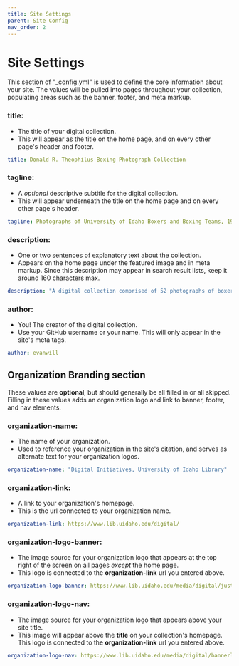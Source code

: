 ```yaml
---
title: Site Settings
parent: Site Config
nav_order: 2
---
```


# Site Settings

This section of "_config.yml" is used to define the core information about your site. 
The values will be pulled into pages throughout your collection, populating areas such as the banner, footer, and meta markup.

### title: 

- The title of your digital collection. 
- This will appear as the title on the home page, and on every other page's header and footer. 
```yaml
title: Donald R. Theophilus Boxing Photograph Collection
```

### tagline: 

- A *optional* descriptive subtitle for the digital collection.
- This will appear underneath the title on the home page and on every other page's header.
```yaml
tagline: Photographs of University of Idaho Boxers and Boxing Teams, 1934 - 1953
```

### description:

- One or two sentences of explanatory text about the collection.
- Appears on the home page under the featured image and in meta markup. Since this description may appear in search result lists, keep it around 160 characters max.
```yaml
description: "A digital collection comprised of 52 photographs of boxers and boxing teams from the University of Idaho"
```

### author: 

- You! The creator of the digital collection.
- Use your GitHub username or your name. This will only appear in the site's meta tags.
```yaml
author: evanwill
```

## Organization Branding section 

These values are **optional**, but should generally be all filled in or all skipped. 
Filling in these values adds an organization logo and link to banner, footer, and nav elements.

### organization-name: 

- The name of your organization.
- Used to reference your organization in the site's citation, and serves as alternate text for your organization logos.
```yaml
organization-name: "Digital Initiatives, University of Idaho Library"
```

### organization-link: 

- A link to your organization's homepage.
- This is the url connected to your organization name.
```yaml
organization-link: https://www.lib.uidaho.edu/digital/
```

### organization-logo-banner: 

- The image source for your organization logo that appears at the top right of the screen on all pages *except* the home page. 
- This logo is connected to the **organization-link** url you entered above.
```yaml
organization-logo-banner: https://www.lib.uidaho.edu/media/digital/justdi_logo_sm.png
```

### organization-logo-nav: 

- The image source for your organization logo that appears above your site title. 
- This image will appear above the **title** on your collection's homepage. This logo is connected to the **organization-link** url you entered above.
```yaml
organization-logo-nav: https://www.lib.uidaho.edu/media/digital/bannerlogo_allwhite.png
```
